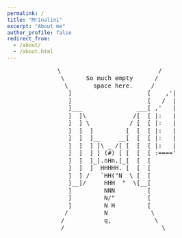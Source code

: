 ```yaml
---
permalink: /
title: "Mrinalini"
excerpt: "About me"
author_profile: false
redirect_from: 
  - /about/
  - /about.html
---
```


<pre style="line-height: 1.25; white-space: pre; text-align: center;">
 \                           /    
  \      So much empty      /     
   \       space here.     /      
    ]                     [    ,'|
    ]                     [   /  |
    ]___               ___[ ,'   |
    ]  ]\             /[  [ |:   |
    ]  ] \           / [  [ |:   |
    ]  ]  ]         [  [  [ |:   |
    ]  ]  ]__     __[  [  [ |:   |
    ]  ]  ] ]\ _ /[ [  [  [ |:   |
    ]  ]  ] ] (#) [ [  [  [ :===='
    ]  ]  ]_].nHn.[_[  [  [       
    ]  ]  ]  HHHHH. [  [  [       
    ]  ] /   `HH("N  \ [  [       
    ]__]/     HHH  "  \[__[       
    ]         NNN         [       
    ]         N/"         [       
    ]         N H         [       
   /          N            \      
  /           q,            \     
/                           \ 
</pre>   